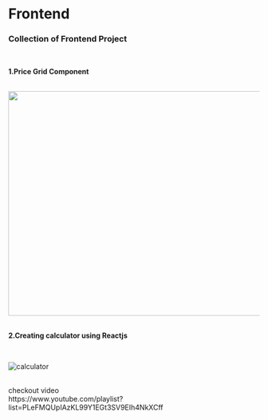 # Frontend
### Collection of Frontend Project
<br/>

**1.Price Grid Component**

<br/>

<a href="https://user-images.githubusercontent.com/46397975/118389355-54697f80-b649-11eb-9639-beeb9840d0a7.png">
<img height="450" width="700" src="https://user-images.githubusercontent.com/46397975/118389355-54697f80-b649-11eb-9639-beeb9840d0a7.png">
</a>

<br/>
<br/>

**2.Creating calculator using Reactjs**

<br/>

![calculator](https://user-images.githubusercontent.com/46397975/118389936-22a5e800-b64c-11eb-8446-7508b84640d4.gif)



<br/>
checkout video
<br/>
https://www.youtube.com/playlist?list=PLeFMQUpIAzKL99Y1EGt3SV9EIh4NkXCff
